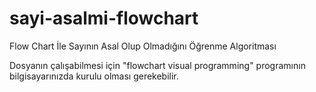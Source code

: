 # sayi-asalmi-flowchart
Flow Chart İle Sayının Asal Olup Olmadığını Öğrenme Algoritması

Dosyanın çalışabilmesi için "flowchart visual programming" programının bilgisayarınızda kurulu olması gerekebilir.
